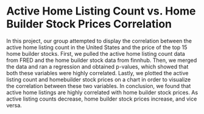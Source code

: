 # Active Home Listing Count vs. Home Builder Stock Prices Correlation
In this project, our group attempted to display the correlation between the active home listing count in the United States and the price of the top 15 home builder stocks. First, we pulled the active home listing count data from FRED and the home builder stock data from finnhub. Then, we merged the data and ran a regression and obtained p-values, which showed that both these variables were highly correlated. Lastly, we plotted the active listing count and homebuilder stock prices on a chart in order to visualize the correlation between these two variables. In conclusion, we found that active home listings are highly correlated with home builder stock prices. As active listing counts decrease, home builder stock prices increase, and vice versa.
